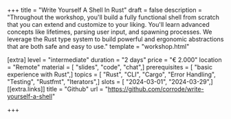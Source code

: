 +++
title = "Write Yourself A Shell In Rust"
draft = false
description = "Throughout the workshop, you'll build a fully functional shell from scratch that you can extend and customize to your liking. You'll learn advanced concepts like lifetimes, parsing user input, and spawning processes. We leverage the Rust type system to build powerful and ergonomic abstractions that are both safe and easy to use."
template = "workshop.html"

[extra]
level = "intermediate"
duration = "2 days"
price = "€ 2.000"
location = "Remote"
material = [ "slides", "code", "chat",]
prerequisites = [ "basic experience with Rust",]
topics = [ "Rust", "CLI", "Cargo", "Error Handling", "Testing", "Rustfmt", "Iterators",]
slots = [ "2024-03-01", "2024-03-29",]
[[extra.links]]
title = "Github"
url = "https://github.com/corrode/write-yourself-a-shell"

+++

